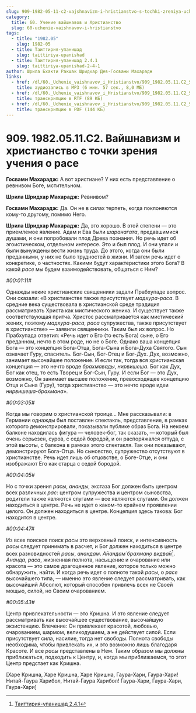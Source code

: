 ```yaml
---
slug: 909-1982-05-11-c2-vajshnavizm-i-hristianstvo-s-tochki-zreniya-ucheniya-o-rase
category:
  title: 60. Учение вайшнавов и Христианство
  slug: 60-uchenie-vaishnavov-i-hristianstvo
tags:
  - title: "1982.05"
    slug: 1982-05
  - title: Таиттирия-упанишад
    slug: taittiriya-upanishad
  - title: Таиттирия-упанишад 2.4.1
    slug: taittiriya-upanishad-2-4-1
author: Шрила Бхакти Ракшак Шридхар Дев-Госвами Махарадж
links:
  - href: /dl/60._Uchenie_vaishnavov_i_Hristianstvo/909_1982.05.11.C2_SridharMj_Vajshnavizm_i_hristianstvo_s_tochki_zrenija_uchenija_o_rase.mp3
    title: аудиозапись в MP3 (6 мин. 57 сек., 8,0 МБ)
  - href: /dl/60._Uchenie_vaishnavov_i_Hristianstvo/909_1982.05.11.C2_SridharMj_Vajshnavizm_i_hristianstvo_s_tochki_zrenija_uchenija_o_rase.rtf
    title: транскрипцию в RTF (89 КБ)
  - href: /dl/60._Uchenie_vaishnavov_i_Hristianstvo/909_1982.05.11.C2_SridharMj_Vajshnavizm_i_hristianstvo_s_tochki_zrenija_uchenija_o_rase.pdf
    title: транскрипцию в PDF (144 КБ)
---
```


# 909. 1982.05.11.C2. Вайшнавизм и христианство с точки зрения учения о расе

**Госвами Махарадж:** А вот христиане? У них есть представление о ревнивом Боге, мстительном.

**Шрила Шридхар Махарадж:** Ревнивом?

**Госвами Махарадж:** Да. Он не в силах терпеть, когда поклоняются кому-то другому, помимо Него.

**Шрила Шридхар Махарадж:** Да, это хорошо. В этой степени — это приемлемое явление. Адам и Ева были *шаранагата*, предавшимися душами, и они попробовали плод Древа познания. Но речь идет об эгоистическом, отдельном интересе. Это и был плод. И они упали и были вынуждены вести жизнь труда. До этого, когда они были преданными, у них не было трудностей в жизни. И затем речь идет о конкретике, о частностях. Какими будут характеристики этого Бога? В какой *расе* мы будем взаимодействовать, общаться с Ним?

*#00:01:11#*

Однажды некие христианские священники задали Прабхупаде вопрос. Они сказали: «В христианстве также присутствует *мадхура-раса*. В средние века существовала в христианской среде традиция рассматривать Христа как мистического жениха. И существует также соответствующая притча. Христос рассматривается как мистический жених, поэтому *мадхура-раса*, *раса* супружества, также присутствует в христианстве» — заявили священники. Таким был их вопрос. Но Прабхупада ответил: «Речь идет о Его (то есть Бога) сыне, о Его преданном, нечто в этом роде, но не о Боге. Однако ваша концепция Бога — это концепция Бога-Отца, Бога-Сына и Бога-Духа Святого. Сын означает Гуру, спаситель. Бог-Сын, Бог-Отец и Бог-Дух. Дух, возможно, занимает высочайшее положение. И если так, тогда вся христианская концепция — это нечто вроде *брахмавады*, *нирвишеша*. Бог как Дух, Бог как отец, то есть Творец и Бог-Сын, Гуру. И если Бог — это Дух, возможно, Он занимает высшее положение, превосходящее концепцию Отца и Сына (Гуру), тогда христианство — это нечто вроде идеи *нирвишеша-брахмана*».

*#00:03:05#*

Когда мы говорим о христианской троице… Мне рассказывали: в Германии однажды был поставлен спектакль, представление, в рамках которого демонстрировали, показывали публике образ Бога. На некоем балконе находилась фигура — человек-бог, так сказать, — который был очень серьезен, суров, с седой бородой, и он распоряжался оттуда, с этой высоты, с балкона в рамках этого спектакля. Так они показывают, демонстрируют Бога-Отца. Но сыновство, супружество отсутствуют в христианстве. Речь идет лишь об отцовстве, о Боге-Отце, и они изображают Его как старца с седой бородой.

*#00:04:05#*

Но с точки зрения *расы*, *ананды*, экстаза Бог должен быть центром всех различных *рас*: центром супружества и центром сыновства, родители также являются слугами — все являются слугами. Он должен находиться в центре. Речь не идет о каком-то крайнем проявлении целого. Он должен находиться в центре. Концепция здесь такова: Бог находится в центре.

*#00:04:47#*

Из всех поисков поиск *расы* это верховный поиск, и интенсивность *расы* следует принимать в расчет, и Бог должен находиться в центре всех разновидностей *расы*, *анандам*. *А̄нандам̇ брахман̣о видва̄н*[^_ftn1]. *Ананда*, *раса*, жизненная полнота, насыщение и очарование или красота — это самое драгоценное явление, которое только можно обнаружить, найти. И когда речь идет о полноте такой *расы*, о *расе* высочайшего типа, — именно это явление следует рассматривать, как высочайший Абсолют, который способен привлечь всех не Своей мощью, силой, но Своим очарованием.

*#00:05:43#*

Центр привлекательности — это Кришна. И это явление следует рассматривать как высочайшее существование, высочайшую экзистенцию. Влечение: Он привлекает красотой, любовью, очарованием, шармом, великодушием, а не действует силой. Если присутствует сила, насилие, тогда нет свободы. Полнота свободы необходима, чтобы привлекать их, и это возможно лишь благодаря Красоте. И все *расы* представлены в Нем. Таким образом мы должны приближаться, подходить к Центру, и, когда мы приближаемся, то этот Центр предстает как Кришна.

[Харе Кришна, Харе Кришна, Харе Кришна, Гаура-Хари, Гаура-Хари! Нитай-Гаура Харибол, Нитай-Гаура Харибол! Гаура-Хари, Гаура-Хари, Гаура-Хари]



[^_ftn1]: [Таиттирия-упанишад 2.4.1](../notes/taittiriya-upanishad/taittiriya-upanishad-2-4-1.md)
